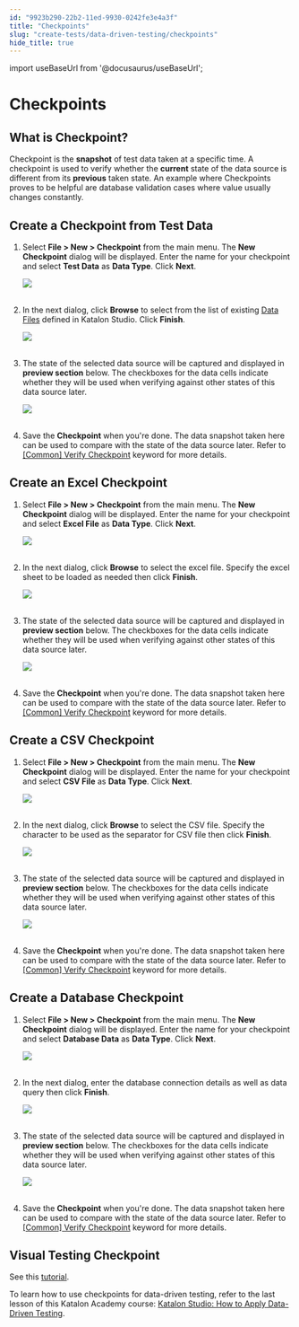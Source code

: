 ```yaml
---
id: "9923b290-22b2-11ed-9930-0242fe3e4a3f"
title: "Checkpoints"
slug: "create-tests/data-driven-testing/checkpoints"
hide_title: true
---
```

import useBaseUrl from '@docusaurus/useBaseUrl';

    

# <a id="id_manage-checkpoints" class="anchor_top_offset"/><a id="ariaid-title1" class="anchor_top_offset"/>Checkpoints

    
    
  

## <a id="id_1" class="anchor_top_offset"/>What is Checkpoint?

<p xmlns="http://www.w3.org/1999/xhtml" className="p">Checkpoint is the <strong className="ph b">snapshot</strong> of test data taken   at a specific time. A checkpoint is used to verify whether the   <strong className="ph b">current</strong> state of the data source is different from   its <strong className="ph b">previous</strong> taken state. An example where   Checkpoints proves to be helpful are database validation cases   where value usually changes constantly.</p> 

## <a id="id_2" class="anchor_top_offset"/>Create a Checkpoint from Test Data

<ol xmlns="http://www.w3.org/1999/xhtml" className="ol"><li className="li">     <p className="p">Select <strong className="ph b">File &gt; New &gt;         Checkpoint</strong> from the main menu. The <strong className="ph b">New         Checkpoint</strong> dialog will be displayed. Enter the name       for your checkpoint and select <strong className="ph b">Test         Data</strong> as <strong className="ph b">Data Type</strong>.       Click <strong className="ph b">Next</strong>.</p>     <p className="p">       <img className="image" src={useBaseUrl("https://github.com/katalon-studio/docs-images/raw/master/katalon-studio/docs/manage-checkpoints/image2017-2-6-133A543A6.png")} /><br /><br />     </p>   </li><li className="li">     <p className="p">In the next dialog, click <strong className="ph b">Browse</strong> to select from       the list of existing <a className="xref" href="/create-tests/data-driven-testing/manage-test-data">Data         Files</a> defined in Katalon Studio. Click       <strong className="ph b">Finish</strong>.</p>     <p className="p">       <img className="image" src={useBaseUrl("https://github.com/katalon-studio/docs-images/raw/master/katalon-studio/docs/manage-checkpoints/image2017-2-6-133A583A28.png")} /><br /><br />     </p>   </li><li className="li">     <p className="p">The state of the selected data source will be captured and       displayed in <strong className="ph b">preview section</strong> below. The       checkboxes for the data cells indicate whether they will be used       when verifying against other states of this data source       later.</p>     <p className="p">       <img className="image" src={useBaseUrl("https://github.com/katalon-studio/docs-images/raw/master/katalon-studio/docs/manage-checkpoints/image2017-2-6-143A23A6.png")} /><br /><br />     </p>   </li><li className="li">     <p className="p">Save the <strong className="ph b">Checkpoint</strong> when you're done. The data       snapshot taken here can be used to compare with the state of the       data source later. Refer to <a className="xref" href="/create-tests/keywords/keyword-description-in-katalon-studio/common-assertions/common-verify-checkpoint">[Common] Verify         Checkpoint</a> keyword for more details.</p>   </li></ol> 

## <a id="id_3" class="anchor_top_offset"/>Create an Excel Checkpoint

<ol xmlns="http://www.w3.org/1999/xhtml" className="ol"><li className="li">     <p className="p">Select <strong className="ph b">File &gt; New &gt;         Checkpoint</strong> from the main menu. The <strong className="ph b">New         Checkpoint</strong> dialog will be displayed. Enter the name       for your checkpoint and select <strong className="ph b">Excel         File</strong> as <strong className="ph b">Data Type</strong>.       Click <strong className="ph b">Next</strong>.</p>     <p className="p">       <img className="image" src={useBaseUrl("https://github.com/katalon-studio/docs-images/raw/master/katalon-studio/docs/manage-checkpoints/image2017-2-6-143A253A30.png")} /><br /><br />     </p>   </li><li className="li">     <p className="p">In the next dialog, click <strong className="ph b">Browse</strong> to       select the excel file. Specify the excel sheet to be loaded as       needed then click <strong className="ph b">Finish</strong>.</p>     <p className="p">       <img className="image" src={useBaseUrl("https://github.com/katalon-studio/docs-images/raw/master/katalon-studio/docs/manage-checkpoints/image2017-2-6-143A283A6.png")} /><br /><br />     </p>   </li><li className="li">     <p className="p">The state of the selected data source will be captured and       displayed in <strong className="ph b">preview section</strong> below. The checkboxes       for the data cells indicate whether they will be used when       verifying against other states of this data source later.</p>     <p className="p">       <img className="image" src={useBaseUrl("https://github.com/katalon-studio/docs-images/raw/master/katalon-studio/docs/manage-checkpoints/image2017-2-6-143A333A10.png")} /><br /><br />     </p>   </li><li className="li">     <p className="p">Save the <strong className="ph b">Checkpoint</strong> when you're done.       The data snapshot taken here can be used to compare with the state       of the data source later. Refer to <a className="xref" href="/create-tests/keywords/keyword-description-in-katalon-studio/common-assertions/common-verify-checkpoint">[Common] Verify         Checkpoint</a> keyword for more details.</p>   </li></ol> 

## <a id="id_4" class="anchor_top_offset"/>Create a CSV Checkpoint

<ol xmlns="http://www.w3.org/1999/xhtml" className="ol"><li className="li">     <p className="p">Select <strong className="ph b">File &gt; New &gt;         Checkpoint</strong> from the main menu. The <strong className="ph b">New         Checkpoint</strong> dialog will be displayed. Enter the name       for your checkpoint and select <strong className="ph b">CSV         File</strong> as <strong className="ph b">Data Type</strong>.       Click <strong className="ph b">Next</strong>.</p>     <p className="p">       <img className="image" src={useBaseUrl("https://github.com/katalon-studio/docs-images/raw/master/katalon-studio/docs/manage-checkpoints/image2017-2-6-143A413A1.png")} /><br /><br />     </p>   </li><li className="li">     <p className="p">In the next dialog, click <strong className="ph b">Browse</strong> to       select the CSV file. Specify the character to be used as the       separator for CSV file then       click <strong className="ph b">Finish</strong>.</p>     <p className="p">       <img className="image" src={useBaseUrl("https://github.com/katalon-studio/docs-images/raw/master/katalon-studio/docs/manage-checkpoints/image2017-2-6-143A413A52.png")} /><br /><br />     </p>   </li><li className="li">     <p className="p">The state of the selected data source will be captured and       displayed in <strong className="ph b">preview section</strong> below. The       checkboxes for the data cells indicate whether they will be used       when verifying against other states of this data source       later.</p>     <p className="p">       <img className="image" src={useBaseUrl("https://github.com/katalon-studio/docs-images/raw/master/katalon-studio/docs/manage-checkpoints/image2017-2-6-143A423A57.png")} /><br /><br />     </p>   </li><li className="li">Save the <strong className="ph b">Checkpoint</strong> when you're     done. The data snapshot taken here can be used to compare with the     state of the data source later. Refer to <a className="xref" href="/create-tests/keywords/keyword-description-in-katalon-studio/common-assertions/common-verify-checkpoint">[Common] Verify       Checkpoint</a> keyword for more details.</li></ol> 

## <a id="id_5" class="anchor_top_offset"/>Create a Database Checkpoint

<ol xmlns="http://www.w3.org/1999/xhtml" className="ol"><li className="li">     <p className="p">Select <strong className="ph b">File &gt; New &gt;         Checkpoint</strong> from the main menu. The <strong className="ph b">New         Checkpoint</strong> dialog will be displayed. Enter the name       for your checkpoint and select <strong className="ph b">Database         Data</strong> as <strong className="ph b">Data Type</strong>.       Click <strong className="ph b">Next</strong>.</p>     <p className="p">       <img className="image" src={useBaseUrl("https://github.com/katalon-studio/docs-images/raw/master/katalon-studio/docs/manage-checkpoints/image2017-2-6-143A433A42.png")} /><br /><br />     </p>   </li><li className="li">     <p className="p">In the next dialog, enter the database connection details as       well as data query then click <strong className="ph b">Finish</strong>.</p>     <p className="p">       <img className="image" src={useBaseUrl("https://github.com/katalon-studio/docs-images/raw/master/katalon-studio/docs/manage-checkpoints/image2017-2-6-143A463A12.png")} /><br /><br />     </p>   </li><li className="li">     <p className="p">The state of the selected data source will be captured and       displayed in <strong className="ph b">preview section</strong> below. The       checkboxes for the data cells indicate whether they will be used       when verifying against other states of this data source       later.</p>     <p className="p">       <img className="image" src={useBaseUrl("https://github.com/katalon-studio/docs-images/raw/master/katalon-studio/docs/manage-checkpoints/image2017-2-6-143A473A42.png")} /><br /><br />     </p>   </li><li className="li">Save the <strong className="ph b">Checkpoint</strong> when you're     done. The data snapshot taken here can be used to compare with the     state of the data source later. Refer to <a className="xref" href="/create-tests/keywords/keyword-description-in-katalon-studio/common-assertions/common-verify-checkpoint">[Common] Verify       Checkpoint</a> keyword for more details.</li></ol> 

## <a id="id_6" class="anchor_top_offset"/>Visual Testing Checkpoint

<p xmlns="http://www.w3.org/1999/xhtml" className="p">See this <a className="xref j-external-link" href="https://forum.katalon.com/t/update-with-katalon-studio-7-7-early-release-of-katalon-testops-visual-testing-image-comparison/45557" target="_blank">tutorial</a>.</p> 
<p xmlns="http://www.w3.org/1999/xhtml" className="p">To learn how to use checkpoints for data-driven testing, refer to the last lesson of this Katalon Academy course: <a className="xref j-external-link" href="https://academy.katalon.com/courses/data-driven-testing/?utm_source=kat_docs&utm_medium=checkpoints" target="_blank">Katalon Studio: How to Apply Data-Driven Testing</a>.</p> 

